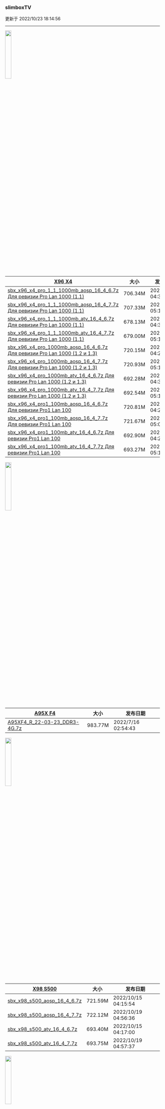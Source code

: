 ### slimboxTV

更新于 2022/10/23 18:14:56

---

<img src="https://slimboxtv.ru/wp-content/uploads/2022/02/x96-x4-800x445.jpg" width='20%'>

| [X96 X4](https://slimboxtv.ru/x96-x4/) | 大小 | 发布日期 |
| ---- | ---- | ---- |
| [sbx_x96_x4_pro_1_1_1000mb_aosp_16_4_6.7z Для ревизии Pro Lan 1000 (1.1)](https://laof.github.io/x96x4/#https://downloader.disk.yandex.ru/disk/bc877c22504ae2863a01d449a6e091d92b736b27f5fc2bb2b533d3150dd964ef/63554c32/Arlo4ikbYaCSRCfmCwxQEXbDvwXYXXr-CeRRvl1HYm7aVN1lF4rtO8rR5beWYjO3hMbaIY2TXJ6cV3YXzrmgQA%3D%3D?uid=0&filename=sbx_x96_x4_pro_1_1_1000mb_aosp_16_4_6.7z&disposition=attachment&hash=zCFpgsNEQxO0HUdI5GcgTeGbyOUlWeZRt1lp6NXv4AzLnrK4eAtALRLxYj6S16yyq/J6bpmRyOJonT3VoXnDag%3D%3D%3A/sbx_x96_x4_pro_1_1_1000mb_aosp_16_4_6.7z&limit=0&content_type=application%2Fx-7z-compressed&owner_uid=40520828&fsize=740652370&hid=18558a879bd55a5622f2b548064882cc&media_type=compressed&tknv=v2) | 706.34M | 2022/10/15 04:31:35 |
| [sbx_x96_x4_pro_1_1_1000mb_aosp_16_4_7.7z Для ревизии Pro Lan 1000 (1.1)](https://laof.github.io/x96x4/#https://downloader.disk.yandex.ru/disk/391becf5f9b2c64374ff902b00db9729ea6e5e6a0a47e54e777b02dea701da7a/63554c32/Arlo4ikbYaCSRCfmCwxQEdGcb7dnqt9HBwB2fnt1_6CS7JfjSd-u8j-MKQDzkSepnowodjW-L_0UAil6rDCAOw%3D%3D?uid=0&filename=sbx_x96_x4_pro_1_1_1000mb_aosp_16_4_7.7z&disposition=attachment&hash=zCFpgsNEQxO0HUdI5GcgTeGbyOUlWeZRt1lp6NXv4AzLnrK4eAtALRLxYj6S16yyq/J6bpmRyOJonT3VoXnDag%3D%3D%3A/sbx_x96_x4_pro_1_1_1000mb_aosp_16_4_7.7z&limit=0&content_type=application%2Fx-7z-compressed&owner_uid=40520828&fsize=741694272&hid=0792be67dbb256513a88b86a64728114&media_type=compressed&tknv=v2) | 707.33M | 2022/10/19 05:14:17 |
| [sbx_x96_x4_pro_1_1_1000mb_atv_16_4_6.7z Для ревизии Pro Lan 1000 (1.1)](https://laof.github.io/x96x4/#https://downloader.disk.yandex.ru/disk/3b290ac52c2c1118cd70f6d9edf790ec86825c026820b85875148b94d4d7f5ed/63554c33/Arlo4ikbYaCSRCfmCwxQEWq-o4wnabYBi6FHBrN3cL2Hi-Muywuj4_lj5lPMxT6i3njbfmHE2oh_0U30TS_OIg%3D%3D?uid=0&filename=sbx_x96_x4_pro_1_1_1000mb_atv_16_4_6.7z&disposition=attachment&hash=zCFpgsNEQxO0HUdI5GcgTeGbyOUlWeZRt1lp6NXv4AzLnrK4eAtALRLxYj6S16yyq/J6bpmRyOJonT3VoXnDag%3D%3D%3A/sbx_x96_x4_pro_1_1_1000mb_atv_16_4_6.7z&limit=0&content_type=application%2Fx-7z-compressed&owner_uid=40520828&fsize=711070605&hid=bfe23332a1ee26978ab26321e45d1d50&media_type=compressed&tknv=v2) | 678.13M | 2022/10/15 04:32:47 |
| [sbx_x96_x4_pro_1_1_1000mb_atv_16_4_7.7z Для ревизии Pro Lan 1000 (1.1)](https://laof.github.io/x96x4/#https://downloader.disk.yandex.ru/disk/ba40daab10131ab9ad8416acc84ca5d773667f2c6acd9a556398cd6bfcfdb0c9/63554c33/Arlo4ikbYaCSRCfmCwxQEftZKCYP2KdHAJBrG9zmiFgATvpLdRW6TMbBEL9Fqmct6tw5fk0tURHOk4Oqa57CEQ%3D%3D?uid=0&filename=sbx_x96_x4_pro_1_1_1000mb_atv_16_4_7.7z&disposition=attachment&hash=zCFpgsNEQxO0HUdI5GcgTeGbyOUlWeZRt1lp6NXv4AzLnrK4eAtALRLxYj6S16yyq/J6bpmRyOJonT3VoXnDag%3D%3D%3A/sbx_x96_x4_pro_1_1_1000mb_atv_16_4_7.7z&limit=0&content_type=application%2Fx-7z-compressed&owner_uid=40520828&fsize=711984996&hid=e4d5ab7b439a53f6743b9001d73968d9&media_type=compressed&tknv=v2) | 679.00M | 2022/10/19 05:15:46 |
| [sbx_x96_x4_pro_1000mb_aosp_16_4_6.7z Для ревизии Pro Lan 1000 (1.2 и 1.3)](https://laof.github.io/x96x4/#https://downloader.disk.yandex.ru/disk/72b6d0f1c5c195570a842966925086e3f22af7069469e8d7697400079dc36b1f/63554c34/Arlo4ikbYaCSRCfmCwxQEWG7oCVBTRMUPqKBChuzih1mSJ-ITMr4s9ZlPJSFUMKAPE_jKCkuxrBxAsvQccy56A%3D%3D?uid=0&filename=sbx_x96_x4_pro_1000mb_aosp_16_4_6.7z&disposition=attachment&hash=X7RmxaQDlo32xE7MgGwez/250YHfgd2XGtuj4kLZA/q0ro%2B8lE56dyOEu6s%2Bccl/q/J6bpmRyOJonT3VoXnDag%3D%3D%3A/sbx_x96_x4_pro_1000mb_aosp_16_4_6.7z&limit=0&content_type=application%2Fx-7z-compressed&owner_uid=40520828&fsize=755127679&hid=732dfaae3bd762b88c242ed7e4a300b4&media_type=compressed&tknv=v2) | 720.15M | 2022/10/15 04:29:41 |
| [sbx_x96_x4_pro_1000mb_aosp_16_4_7.7z Для ревизии Pro Lan 1000 (1.2 и 1.3)](https://laof.github.io/x96x4/#https://downloader.disk.yandex.ru/disk/b43c958be97975ecc171beae8dfda42faeaafb6a66119a683cd8b8dcda621783/63554c34/Arlo4ikbYaCSRCfmCwxQEeWau3h68kPxLhdNxF50fdVzDOkR-oj9VltWGstkypzTo1VZDV9-VLEmwEljxFghhg%3D%3D?uid=0&filename=sbx_x96_x4_pro_1000mb_aosp_16_4_7.7z&disposition=attachment&hash=X7RmxaQDlo32xE7MgGwez/250YHfgd2XGtuj4kLZA/q0ro%2B8lE56dyOEu6s%2Bccl/q/J6bpmRyOJonT3VoXnDag%3D%3D%3A/sbx_x96_x4_pro_1000mb_aosp_16_4_7.7z&limit=0&content_type=application%2Fx-7z-compressed&owner_uid=40520828&fsize=755947602&hid=ddeb5990d18a7554cb6e9c0e498016f3&media_type=compressed&tknv=v2) | 720.93M | 2022/10/19 05:11:46 |
| [sbx_x96_x4_pro_1000mb_atv_16_4_6.7z Для ревизии Pro Lan 1000 (1.2 и 1.3)](https://laof.github.io/x96x4/#https://downloader.disk.yandex.ru/disk/3a6d32c2a78c445f998b61573c24e301a5129c881c1a36805ad3ebf21b1dec89/63554c34/Arlo4ikbYaCSRCfmCwxQEQ82kkM7Gq4fUCKsbw5yu_1SJCEuZ33RkThgLvarbtsyKqysKPAF_FX3CL5ZEUuGTw%3D%3D?uid=0&filename=sbx_x96_x4_pro_1000mb_atv_16_4_6.7z&disposition=attachment&hash=X7RmxaQDlo32xE7MgGwez/250YHfgd2XGtuj4kLZA/q0ro%2B8lE56dyOEu6s%2Bccl/q/J6bpmRyOJonT3VoXnDag%3D%3D%3A/sbx_x96_x4_pro_1000mb_atv_16_4_6.7z&limit=0&content_type=application%2Fx-7z-compressed&owner_uid=40520828&fsize=725906265&hid=ddc935bdde746ea3c61cbb1bc90e6dbe&media_type=compressed&tknv=v2) | 692.28M | 2022/10/15 04:30:42 |
| [sbx_x96_x4_pro_1000mb_atv_16_4_7.7z Для ревизии Pro Lan 1000 (1.2 и 1.3)](https://laof.github.io/x96x4/#https://downloader.disk.yandex.ru/disk/04f5430ee8211ee7996db222a019fc52df559817f824b14feb7bf0a89416cd3e/63554c34/Arlo4ikbYaCSRCfmCwxQEZzNgarnQSAfYyx96CdPWlazlMb4EFIbhlKzqVMXPRzMYiwjt4CMtkMnR7E7ztHtnA%3D%3D?uid=0&filename=sbx_x96_x4_pro_1000mb_atv_16_4_7.7z&disposition=attachment&hash=X7RmxaQDlo32xE7MgGwez/250YHfgd2XGtuj4kLZA/q0ro%2B8lE56dyOEu6s%2Bccl/q/J6bpmRyOJonT3VoXnDag%3D%3D%3A/sbx_x96_x4_pro_1000mb_atv_16_4_7.7z&limit=0&content_type=application%2Fx-7z-compressed&owner_uid=40520828&fsize=726179937&hid=928df8a07f2da2049a2ced0bf2a61183&media_type=compressed&tknv=v2) | 692.54M | 2022/10/19 05:12:50 |
| [sbx_x96_x4_pro1_100mb_aosp_16_4_6.7z Для ревизии Pro1 Lan 100](https://laof.github.io/x96x4/#https://downloader.disk.yandex.ru/disk/b6371b9443d7b4c7179fdeccc80171039b60aa38a35586b435b9bcff6b913e6b/63554c35/Arlo4ikbYaCSRCfmCwxQESzQx9YI2asa2oAgsmxxy_lwqupO_-nSjJJxNLqFQTqZQMufIiLHJUNiwInJ2_ovfw%3D%3D?uid=0&filename=sbx_x96_x4_pro1_100mb_aosp_16_4_6.7z&disposition=attachment&hash=cpqkq0iyPFeVKK7Z7yKGOYB51w5yGaJ39hAjeRwy1PPHWngo%2Bhd3bZc6XpZgahA0q/J6bpmRyOJonT3VoXnDag%3D%3D%3A/sbx_x96_x4_pro1_100mb_aosp_16_4_6.7z&limit=0&content_type=application%2Fx-7z-compressed&owner_uid=40520828&fsize=755818910&hid=33257e23cdccc27d14f3435e8d4d93d5&media_type=compressed&tknv=v2) | 720.81M | 2022/10/15 04:27:43 |
| [sbx_x96_x4_pro1_100mb_aosp_16_4_7.7z Для ревизии Pro1 Lan 100](https://laof.github.io/x96x4/#https://downloader.disk.yandex.ru/disk/7cf3dc0e344d9f805d5b26cd10fe6fce46295cfbec0f5c7bcaff4d5096ed83b2/63554c35/Arlo4ikbYaCSRCfmCwxQEXclH3HlhcW0A-UtVXqB8oxi8D9JR4-iV45KRFMZcILqP-Y2zyglwlqq1w2KYYTWGw%3D%3D?uid=0&filename=sbx_x96_x4_pro1_100mb_aosp_16_4_7.7z&disposition=attachment&hash=cpqkq0iyPFeVKK7Z7yKGOYB51w5yGaJ39hAjeRwy1PPHWngo%2Bhd3bZc6XpZgahA0q/J6bpmRyOJonT3VoXnDag%3D%3D%3A/sbx_x96_x4_pro1_100mb_aosp_16_4_7.7z&limit=0&content_type=application%2Fx-7z-compressed&owner_uid=40520828&fsize=756728703&hid=a7be6137141b1ffebef22a7a27831f0f&media_type=compressed&tknv=v2) | 721.67M | 2022/10/19 05:09:28 |
| [sbx_x96_x4_pro1_100mb_atv_16_4_6.7z Для ревизии Pro1 Lan 100](https://laof.github.io/x96x4/#https://downloader.disk.yandex.ru/disk/acb9c0c7c63ca138e4175baf0e69e0094a2f511f11f6ce69a4b5faf0c543401a/63554c35/Arlo4ikbYaCSRCfmCwxQEYxjT9o-zFB1z0FRqwWSV_B062vJPCF71S3-NdwMdJZ_3P6BfGMMW9qyj1o9emShcw%3D%3D?uid=0&filename=sbx_x96_x4_pro1_100mb_atv_16_4_6.7z&disposition=attachment&hash=cpqkq0iyPFeVKK7Z7yKGOYB51w5yGaJ39hAjeRwy1PPHWngo%2Bhd3bZc6XpZgahA0q/J6bpmRyOJonT3VoXnDag%3D%3D%3A/sbx_x96_x4_pro1_100mb_atv_16_4_6.7z&limit=0&content_type=application%2Fx-7z-compressed&owner_uid=40520828&fsize=726563175&hid=065cf489797586b4d9370458fa61bdef&media_type=compressed&tknv=v2) | 692.90M | 2022/10/15 04:28:42 |
| [sbx_x96_x4_pro1_100mb_atv_16_4_7.7z Для ревизии Pro1 Lan 100](https://laof.github.io/x96x4/#https://downloader.disk.yandex.ru/disk/c0daf5802b9a7ebdc86b495f087d025990daab7b13abae0215738e2589aa2995/63554c35/Arlo4ikbYaCSRCfmCwxQEXGV18QOUlg17vgGkchDKwM5VweRjKpNiM1zP0_DBdDw8z161r2NtVRvw2pvo7mY6Q%3D%3D?uid=0&filename=sbx_x96_x4_pro1_100mb_atv_16_4_7.7z&disposition=attachment&hash=cpqkq0iyPFeVKK7Z7yKGOYB51w5yGaJ39hAjeRwy1PPHWngo%2Bhd3bZc6XpZgahA0q/J6bpmRyOJonT3VoXnDag%3D%3D%3A/sbx_x96_x4_pro1_100mb_atv_16_4_7.7z&limit=0&content_type=application%2Fx-7z-compressed&owner_uid=40520828&fsize=726951094&hid=ceb8d6c95e0d8bd9cd7d900890c6d6ee&media_type=compressed&tknv=v2) | 693.27M | 2022/10/19 05:10:39 |

<img src="https://slimboxtv.ru/wp-content/uploads/2022/07/a95x-f4-800x445.jpg" width='20%'>

| [A95X F4](https://slimboxtv.ru/a95x-f4/) | 大小 | 发布日期 |
| ---- | ---- | ---- |
| [A95XF4_R_22-03-23_DDR3-4G.7z ](https://laof.github.io/x96x4/#https://downloader.disk.yandex.ru/disk/90d11ea75f49ee2fbf1908489e3d36be462808b3c0f7015fe9d89b5f0d247262/63554c38/Arlo4ikbYaCSRCfmCwxQEVktd8xJDVDDJTkke581LpQIh2HGOhB6ANPjiQKFeAbgLY72ookGu31N6F3acOBvpA%3D%3D?uid=0&filename=A95XF4_R_22-03-23_DDR3-4G.7z&disposition=attachment&hash=bc9xLKHaGwmLJsHqUj8lSaSLSFSUAIQMRwHeiDIPVmlD%2BqeKECL4aHnw1hoa5UgDq/J6bpmRyOJonT3VoXnDag%3D%3D%3A/A95XF4_R_22-03-23_DDR3-4G.7z&limit=0&content_type=application%2Fx-7z-compressed&owner_uid=40520828&fsize=1031562794&hid=8f496970d670aa351f2c0c55921f5521&media_type=compressed&tknv=v2) | 983.77M | 2022/7/16 02:54:43 |

<img src="https://slimboxtv.ru/wp-content/uploads/2022/08/x98-s500-800x445.jpg" width='20%'>

| [X98 S500](https://slimboxtv.ru/x98-s500/) | 大小 | 发布日期 |
| ---- | ---- | ---- |
| [sbx_x98_s500_aosp_16_4_6.7z ](https://laof.github.io/x96x4/#https://downloader.disk.yandex.ru/disk/f271313bfb57090e005c90f547311a9fd3981abb3fb91d42c51eafe50ff6492d/63554c3b/Arlo4ikbYaCSRCfmCwxQEdSJS8NlnP2NzwD_IosxITk8V0M-SJnyTwmxOG1EVs_XYShlBVyJy-ekJ3ossGcyZQ%3D%3D?uid=0&filename=sbx_x98_s500_aosp_16_4_6.7z&disposition=attachment&hash=ybG9mOW7%2BEqlWzCFKEY1WkPpjrNAyowXhZgNGBkK%2BXuxjdGT6JYZu6hoTj90sVfUq/J6bpmRyOJonT3VoXnDag%3D%3D%3A/sbx_x98_s500_aosp_16_4_6.7z&limit=0&content_type=application%2Fx-7z-compressed&owner_uid=40520828&fsize=756643230&hid=20aa334567cc06998ff993ac44fbbd63&media_type=compressed&tknv=v2) | 721.59M | 2022/10/15 04:15:54 |
| [sbx_x98_s500_aosp_16_4_7.7z ](https://laof.github.io/x96x4/#https://downloader.disk.yandex.ru/disk/a0dae085ca50c8ec846b15f554d9db890529f5eec1189c95b5c427c696f4e857/63554c3b/Arlo4ikbYaCSRCfmCwxQERHu5dWz0_wMkZb2WhWAob3LuSzBC1NNCbh8-dPDBhyscgP1FwNDKapwHCWQpu_xMA%3D%3D?uid=0&filename=sbx_x98_s500_aosp_16_4_7.7z&disposition=attachment&hash=ybG9mOW7%2BEqlWzCFKEY1WkPpjrNAyowXhZgNGBkK%2BXuxjdGT6JYZu6hoTj90sVfUq/J6bpmRyOJonT3VoXnDag%3D%3D%3A/sbx_x98_s500_aosp_16_4_7.7z&limit=0&content_type=application%2Fx-7z-compressed&owner_uid=40520828&fsize=757196301&hid=b4af8b1bf65322933a777245dbffdf3f&media_type=compressed&tknv=v2) | 722.12M | 2022/10/19 04:56:36 |
| [sbx_x98_s500_atv_16_4_6.7z ](https://laof.github.io/x96x4/#https://downloader.disk.yandex.ru/disk/2b6213d6565df813a083741a2af18931a12594a7b4b3907d58093a7ece4d1fa6/63554c3a/Arlo4ikbYaCSRCfmCwxQEb6omhIGg49WnCWlxpKI-AdvIyXDlfMs8b5JgQtADyGplS4U6n9RWfUPrvTycAVqhw%3D%3D?uid=0&filename=sbx_x98_s500_atv_16_4_6.7z&disposition=attachment&hash=ybG9mOW7%2BEqlWzCFKEY1WkPpjrNAyowXhZgNGBkK%2BXuxjdGT6JYZu6hoTj90sVfUq/J6bpmRyOJonT3VoXnDag%3D%3D%3A/sbx_x98_s500_atv_16_4_6.7z&limit=0&content_type=application%2Fx-7z-compressed&owner_uid=40520828&fsize=727079112&hid=fd7231a84a2d0943aefa5893f4d876e2&media_type=compressed&tknv=v2) | 693.40M | 2022/10/15 04:17:00 |
| [sbx_x98_s500_atv_16_4_7.7z ](https://laof.github.io/x96x4/#https://downloader.disk.yandex.ru/disk/04e20a0f4e3cfeb2fcbb800a56d0df619751b6cbdc8b6173ac9754fb5c810cfe/63554c3a/Arlo4ikbYaCSRCfmCwxQEfACtzRvVdmAAQO_6LR-uLG0omYXbEPRzRVeLB--mzc7mHD7CWPYSN3o4G7nOnDsvg%3D%3D?uid=0&filename=sbx_x98_s500_atv_16_4_7.7z&disposition=attachment&hash=ybG9mOW7%2BEqlWzCFKEY1WkPpjrNAyowXhZgNGBkK%2BXuxjdGT6JYZu6hoTj90sVfUq/J6bpmRyOJonT3VoXnDag%3D%3D%3A/sbx_x98_s500_atv_16_4_7.7z&limit=0&content_type=application%2Fx-7z-compressed&owner_uid=40520828&fsize=727446111&hid=5f94da060af5dd46104797219ec3e6c9&media_type=compressed&tknv=v2) | 693.75M | 2022/10/19 04:57:37 |

<img src="https://slimboxtv.ru/wp-content/uploads/2022/06/vontar-x4-800x445.jpg" width='20%'>

| [Vontar X4](https://slimboxtv.ru/vontar-x4/) | 大小 | 发布日期 |
| ---- | ---- | ---- |
| [sbx_vontar_x4_aosp_16_4_6.7z ](https://laof.github.io/x96x4/#https://downloader.disk.yandex.ru/disk/37e4dde7b4ed0c3caa06fbe55582e500c8184aa314fda0e02d7403aae128ed99/63554c3d/Arlo4ikbYaCSRCfmCwxQETWXy6VAu22-KgqDnmY_qK0E64CpifUygN1JpIGaiZmXAQ6yIQMIPVsrUNvL7vAO2g%3D%3D?uid=0&filename=sbx_vontar_x4_aosp_16_4_6.7z&disposition=attachment&hash=FD8Ez%2B1sGgXOo4AQ18fPC6XVbxiU6qznbWue1kqqVrkNMs9BmtkvzEQS4Fi71Vycq/J6bpmRyOJonT3VoXnDag%3D%3D%3A/sbx_vontar_x4_aosp_16_4_6.7z&limit=0&content_type=application%2Fx-7z-compressed&owner_uid=40520828&fsize=728179945&hid=9f8ee33cdffa91ca5a5e5fd0fca95d8d&media_type=compressed&tknv=v2) | 694.45M | 2022/10/15 04:23:55 |
| [sbx_vontar_x4_aosp_16_4_7.7z ](https://laof.github.io/x96x4/#https://downloader.disk.yandex.ru/disk/2e09853ee6ddeed7893bff8df4f26d7597def2965d86e4d11b51fe9e61c698fc/63554c3d/Arlo4ikbYaCSRCfmCwxQEdZ260XYpwrhqUll69gI5Bww99ScwYgJV7NpXO6mJ87Lg_pOZ3pdL2KFr8snZayVtw%3D%3D?uid=0&filename=sbx_vontar_x4_aosp_16_4_7.7z&disposition=attachment&hash=FD8Ez%2B1sGgXOo4AQ18fPC6XVbxiU6qznbWue1kqqVrkNMs9BmtkvzEQS4Fi71Vycq/J6bpmRyOJonT3VoXnDag%3D%3D%3A/sbx_vontar_x4_aosp_16_4_7.7z&limit=0&content_type=application%2Fx-7z-compressed&owner_uid=40520828&fsize=728877697&hid=3e49f21824755c7c1bd32383f3c7f2f0&media_type=compressed&tknv=v2) | 695.11M | 2022/10/19 05:05:04 |
| [sbx_vontar_x4_atv_16_4_6.7z ](https://laof.github.io/x96x4/#https://downloader.disk.yandex.ru/disk/e39ba933277ba5e2e9a64d3d7a6c7b762c5c61bd3a000bc9a61c504d35535466/63554c3d/Arlo4ikbYaCSRCfmCwxQEdmFLaWGdBNiIA1Wj_ysJvlh8CoDYzgR9HesBjvdgDlL8V_rntzzSCra-HAu6J4QLg%3D%3D?uid=0&filename=sbx_vontar_x4_atv_16_4_6.7z&disposition=attachment&hash=FD8Ez%2B1sGgXOo4AQ18fPC6XVbxiU6qznbWue1kqqVrkNMs9BmtkvzEQS4Fi71Vycq/J6bpmRyOJonT3VoXnDag%3D%3D%3A/sbx_vontar_x4_atv_16_4_6.7z&limit=0&content_type=application%2Fx-7z-compressed&owner_uid=40520828&fsize=698643228&hid=abebd801550eca8bc4f315d093744848&media_type=compressed&tknv=v2) | 666.28M | 2022/10/15 04:24:55 |
| [sbx_vontar_x4_atv_16_4_7.7z ](https://laof.github.io/x96x4/#https://downloader.disk.yandex.ru/disk/42efd69fde6b108c663ace2ad9790bf4f770a4d98a0701a8c5c6df6ed97c2c91/63554c3d/Arlo4ikbYaCSRCfmCwxQEYHue2-FPvyIR7exHiDmdefuMqtaPp32guPiyL2bhRxgVHzdBX4q2moAHPMjyeJEbw%3D%3D?uid=0&filename=sbx_vontar_x4_atv_16_4_7.7z&disposition=attachment&hash=FD8Ez%2B1sGgXOo4AQ18fPC6XVbxiU6qznbWue1kqqVrkNMs9BmtkvzEQS4Fi71Vycq/J6bpmRyOJonT3VoXnDag%3D%3D%3A/sbx_vontar_x4_atv_16_4_7.7z&limit=0&content_type=application%2Fx-7z-compressed&owner_uid=40520828&fsize=699307923&hid=68e6824858de2b6c8c665e9751a3f640&media_type=compressed&tknv=v2) | 666.91M | 2022/10/19 05:06:09 |

<img src="https://slimboxtv.ru/wp-content/uploads/2021/06/tronsmart-vega-s96-800x445.jpg" width='20%'>

| [Tronsmart Vega S96](https://slimboxtv.ru/tronsmart-vega-s96/) | 大小 | 发布日期 |
| ---- | ---- | ---- |
| [sbx_tronsmart_vega_s96_aosp_15_4_1.7z ](https://laof.github.io/x96x4/#https://downloader.disk.yandex.ru/disk/34459b39905ccb916c40301bdf1ea044a1232d730f3a859847633d548238e38c/63554c40/Arlo4ikbYaCSRCfmCwxQEQyoZjY9sF424Qebnz0I6_7Xl0oDWKGzCN7kSefORr-EQMsnBZ1k765Its9KJGOhkA%3D%3D?uid=0&filename=sbx_tronsmart_vega_s96_aosp_15_4_1.7z&disposition=attachment&hash=t%2BfYnQzDMOBPVR0FMuomiecRYWKrJ2E3/pkXrlu3cIW%2B9s24g1t819/1dc4jb12Xq/J6bpmRyOJonT3VoXnDag%3D%3D%3A/sbx_tronsmart_vega_s96_aosp_15_4_1.7z&limit=0&content_type=application%2Fx-7z-compressed&owner_uid=40520828&fsize=746956076&hid=649af2a39005e0563e39471178d296bf&media_type=compressed&tknv=v2) | 712.35M | 2022/9/18 03:05:04 |
| [sbx_tronsmart_vega_s96_atv_15_4_1.7z ](https://laof.github.io/x96x4/#https://downloader.disk.yandex.ru/disk/456a0efc090269ca806fcb23ae8405c46a9bab944c1e3157c7ce3db251daea7c/63554c40/Arlo4ikbYaCSRCfmCwxQEQKlzYTuIsUvb7gTyDl30hQpdlxqke86qsMUUqDuq82JDoPrFv1Pkl_w5pipCsCilQ%3D%3D?uid=0&filename=sbx_tronsmart_vega_s96_atv_15_4_1.7z&disposition=attachment&hash=t%2BfYnQzDMOBPVR0FMuomiecRYWKrJ2E3/pkXrlu3cIW%2B9s24g1t819/1dc4jb12Xq/J6bpmRyOJonT3VoXnDag%3D%3D%3A/sbx_tronsmart_vega_s96_atv_15_4_1.7z&limit=0&content_type=application%2Fx-7z-compressed&owner_uid=40520828&fsize=749549065&hid=f1ab15d17df18137df36fec9b01722b8&media_type=compressed&tknv=v2) | 714.83M | 2022/9/18 03:06:26 |

<img src="https://slimboxtv.ru/wp-content/uploads/2021/05/x92-759x445.jpg" width='20%'>

| [X92](https://slimboxtv.ru/x92/) | 大小 | 发布日期 |
| ---- | ---- | ---- |
| [sbx_x92_aosp_15_4_1.7z Для ревизии 2/3GB ram ddr3](https://laof.github.io/x96x4/#https://downloader.disk.yandex.ru/disk/3695ea487e8c8e7029cc77062e3492d487c1e75f5f63b627bd455d0061ac1458/63554c42/Arlo4ikbYaCSRCfmCwxQEVIm5KJrGP7cUKlNT3n4C4TBGX1kGlaZkCveXyeyehJShnno-pACoEu-Sd4KbaO1Kw%3D%3D?uid=0&filename=sbx_x92_aosp_15_4_1.7z&disposition=attachment&hash=sDGf7ibBGdzoKYxJ%2B0SwlCK0eseDkg9MUy/Tqfu2AXoRHAeP7KYh/1uQkKBBVz1vq/J6bpmRyOJonT3VoXnDag%3D%3D%3A/sbx_x92_aosp_15_4_1.7z&limit=0&content_type=application%2Fx-7z-compressed&owner_uid=40520828&fsize=746800294&hid=a758b18e863cd73d12b615280240342b&media_type=compressed&tknv=v2) | 712.20M | 2022/9/17 12:00:01 |
| [sbx_x92_atv_15_4_1.7z Для ревизии 2/3GB ram ddr3](https://laof.github.io/x96x4/#https://downloader.disk.yandex.ru/disk/542da43e3ddc3d1ee4058eea2f18ccfa97d310bd043918e26e7abe02805a4508/63554c42/Arlo4ikbYaCSRCfmCwxQEcvZqKg7x11SajYs8CdZx9EIt9gxpMnVxrK6FUjE12obYJWOGRzDar2NiOxbrsnLvQ%3D%3D?uid=0&filename=sbx_x92_atv_15_4_1.7z&disposition=attachment&hash=sDGf7ibBGdzoKYxJ%2B0SwlCK0eseDkg9MUy/Tqfu2AXoRHAeP7KYh/1uQkKBBVz1vq/J6bpmRyOJonT3VoXnDag%3D%3D%3A/sbx_x92_atv_15_4_1.7z&limit=0&content_type=application%2Fx-7z-compressed&owner_uid=40520828&fsize=749600047&hid=c5455a10909e87f48fe7e5d818ef2924&media_type=compressed&tknv=v2) | 714.87M | 2022/9/17 12:01:03 |

<img src="https://slimboxtv.ru/wp-content/uploads/2021/10/beelink-gt-king-pro-800x445.jpg" width='20%'>

| [Beelink GT-King Pro](https://slimboxtv.ru/beelink-gt-king-pro/) | 大小 | 发布日期 |
| ---- | ---- | ---- |
| [sbx_beelink_gtking_pro_aosp_15_4_1.7z ](https://laof.github.io/x96x4/#https://downloader.disk.yandex.ru/disk/649b0b0eee7e8d3aabf4ca1aa17c8326a1a3d1f9749d5b5bcd29fe4a3972b804/63554c45/Arlo4ikbYaCSRCfmCwxQEYH2TiKGOVCGzIutS8YXU4b9wgo-73x73GjxxUH71vXIrYIJnlBkwmE1jNslGAQDkA%3D%3D?uid=0&filename=sbx_beelink_gtking_pro_aosp_15_4_1.7z&disposition=attachment&hash=KSn%2Bgb3h/56qIxwzuh/EftbJKq2OY9RmMrIY9YuVGj7W8%2BT7SrSbotc5SM4u/8Idq/J6bpmRyOJonT3VoXnDag%3D%3D%3A/sbx_beelink_gtking_pro_aosp_15_4_1.7z&limit=0&content_type=application%2Fx-7z-compressed&owner_uid=40520828&fsize=773906910&hid=a194db93e2a36a9d24544a26dac167e0&media_type=compressed&tknv=v2) | 738.06M | 2022/9/18 03:51:44 |
| [sbx_beelink_gtking_pro_atv_15_4_1.7z ](https://laof.github.io/x96x4/#https://downloader.disk.yandex.ru/disk/b11dc557f8e34dd56beb41e5648f45685a482444547c9d624cbe657c91d59669/63554c45/Arlo4ikbYaCSRCfmCwxQERuZ3Y-IRbRPZwcoARr9-YxWthMU0Bqg4DXqQtJYJZwgWd3tXG2sJ9TqQIjp-55JmQ%3D%3D?uid=0&filename=sbx_beelink_gtking_pro_atv_15_4_1.7z&disposition=attachment&hash=KSn%2Bgb3h/56qIxwzuh/EftbJKq2OY9RmMrIY9YuVGj7W8%2BT7SrSbotc5SM4u/8Idq/J6bpmRyOJonT3VoXnDag%3D%3D%3A/sbx_beelink_gtking_pro_atv_15_4_1.7z&limit=0&content_type=application%2Fx-7z-compressed&owner_uid=40520828&fsize=776581225&hid=b11c2b3b40d8e279ae37406c30fdcb6f&media_type=compressed&tknv=v2) | 740.61M | 2022/9/18 03:52:46 |

<img src="https://slimboxtv.ru/wp-content/uploads/2021/05/h96-pro-plus-800x445.jpg" width='20%'>

| [H96 Pro plus](https://slimboxtv.ru/h96-pro-plus/) | 大小 | 发布日期 |
| ---- | ---- | ---- |
| [sbx_h96_pro_plus_2_16_lpddr_aosp_15_4_1.7z Для ревизии 2/16 Lpddr (зеленая плата)](https://laof.github.io/x96x4/#https://downloader.disk.yandex.ru/disk/5999570ecac62a6750c05a3d7c1fd3a359b62895bd3984e2a3555feff5cb0648/63554c47/Arlo4ikbYaCSRCfmCwxQETgkK-4kI5QO3nR_1CcuAbDEabmQo5oj2xrT5UQ8XGwCAJ7NYYMZJAR3_WLDKGcCzg%3D%3D?uid=0&filename=sbx_h96_pro_plus_2_16_lpddr_aosp_15_4_1.7z&disposition=attachment&hash=J0u3GnppUQH%2Be24Qv17pf4eKNDFM2jQtZ2wp2%2Bilhb8yZlbF057lVnRSNPUwKT8Wq/J6bpmRyOJonT3VoXnDag%3D%3D%3A/sbx_h96_pro_plus_2_16_lpddr_aosp_15_4_1.7z&limit=0&content_type=application%2Fx-7z-compressed&owner_uid=40520828&fsize=747010147&hid=6284aa7b6d51777284d5210420f79d5e&media_type=compressed&tknv=v2) | 712.40M | 2022/9/17 07:30:08 |
| [sbx_h96_pro_plus_2_16_lpddr_atv_15_4_1.7z Для ревизии 2/16 Lpddr (зеленая плата)](https://laof.github.io/x96x4/#https://downloader.disk.yandex.ru/disk/108b5cdf2f29dd29ab6a5bad5f63067b81c3b4c83a73a7c1cf9f6a76db856dc3/63554c47/Arlo4ikbYaCSRCfmCwxQEWu1FD3pZcgZnUn1uSEUnPnXayAclTQcXpjjI3LYj5gTinQ27UyVxTtTC1eLRlW-Cg%3D%3D?uid=0&filename=sbx_h96_pro_plus_2_16_lpddr_atv_15_4_1.7z&disposition=attachment&hash=J0u3GnppUQH%2Be24Qv17pf4eKNDFM2jQtZ2wp2%2Bilhb8yZlbF057lVnRSNPUwKT8Wq/J6bpmRyOJonT3VoXnDag%3D%3D%3A/sbx_h96_pro_plus_2_16_lpddr_atv_15_4_1.7z&limit=0&content_type=application%2Fx-7z-compressed&owner_uid=40520828&fsize=749684046&hid=0ccfe46917d89e26ec213832f3e57936&media_type=compressed&tknv=v2) | 714.95M | 2022/9/17 07:30:54 |
| [sbx_h96_pro_plus_3_32_lpddr_aosp_15_4_1.7z Для ревизии 3/32 Lpddr (синяя плата)](https://laof.github.io/x96x4/#https://downloader.disk.yandex.ru/disk/97d94dabdf78dd26a3db4719727d6fdd4cea591d9a072ed43dc0ef497e293280/63554c49/Arlo4ikbYaCSRCfmCwxQEf4v65rM5ra6p7COxH7M1ifLf-V1vjTFDP85GNZudp9nqlJB1uDtf_k6TsqSleJcaw%3D%3D?uid=0&filename=sbx_h96_pro_plus_3_32_lpddr_aosp_15_4_1.7z&disposition=attachment&hash=XGpjFrERLwvuFdNm4iGfUIJuiUPOh0aFS8grD3MTEXiMrVL0g2im0qp1Zw/oBzyTq/J6bpmRyOJonT3VoXnDag%3D%3D%3A/sbx_h96_pro_plus_3_32_lpddr_aosp_15_4_1.7z&limit=0&content_type=application%2Fx-7z-compressed&owner_uid=40520828&fsize=747025689&hid=503603e9b57586492136f34b8b0cb6cd&media_type=compressed&tknv=v2) | 712.42M | 2022/9/17 07:31:32 |
| [sbx_h96_pro_plus_3_32_lpddr_atv_15_4_1.7z Для ревизии 3/32 Lpddr (синяя плата)](https://laof.github.io/x96x4/#https://downloader.disk.yandex.ru/disk/0a2b866d5dc9f43f163d334c8f3a870cb8ca5344a7e5196803ea1c0ef4bf54a5/63554c49/Arlo4ikbYaCSRCfmCwxQEZz6jjEkFjjhMkCEzhHZvN0V-Ft6zV-yOXc3-S7zWNItgGi8Gvy82XNwpGLulk4tew%3D%3D?uid=0&filename=sbx_h96_pro_plus_3_32_lpddr_atv_15_4_1.7z&disposition=attachment&hash=XGpjFrERLwvuFdNm4iGfUIJuiUPOh0aFS8grD3MTEXiMrVL0g2im0qp1Zw/oBzyTq/J6bpmRyOJonT3VoXnDag%3D%3D%3A/sbx_h96_pro_plus_3_32_lpddr_atv_15_4_1.7z&limit=0&content_type=application%2Fx-7z-compressed&owner_uid=40520828&fsize=749609343&hid=a70621e51de5208dfe06078a50496707&media_type=compressed&tknv=v2) | 714.88M | 2022/9/17 07:32:08 |

<img src="https://slimboxtv.ru/wp-content/uploads/2021/08/ugoos-am3-800x445.jpg" width='20%'>

| [Ugoos AM3](https://slimboxtv.ru/ugoos-am3/) | 大小 | 发布日期 |
| ---- | ---- | ---- |
| [sbx_ugoos_am3_aosp_15_4_1.7z ](https://laof.github.io/x96x4/#https://downloader.disk.yandex.ru/disk/7276a5967b65749e476dcbbebe5778aaf367a4284b5534eba9fd8b34e7cc1563/63554c4b/Arlo4ikbYaCSRCfmCwxQEYD4ehmrB6bAnD73VajNF9EHNrKKgelfHTdJPbZNEUdFuqeOWR1UPrj31sZ98hP5oQ%3D%3D?uid=0&filename=sbx_ugoos_am3_aosp_15_4_1.7z&disposition=attachment&hash=zZkVM28dngYHpe6rWT%2Bh7HIgEi2EZDLm5C%2ByTqw%2BcXr0hEMdrdLRcTdFAII3mZ2Lq/J6bpmRyOJonT3VoXnDag%3D%3D%3A/sbx_ugoos_am3_aosp_15_4_1.7z&limit=0&content_type=application%2Fx-7z-compressed&owner_uid=40520828&fsize=747837466&hid=4adde68709d371642cba453f4b924a04&media_type=compressed&tknv=v2) | 713.19M | 2022/9/17 11:56:24 |
| [sbx_ugoos_am3_atv_15_4_1.7z ](https://laof.github.io/x96x4/#https://downloader.disk.yandex.ru/disk/0a3e4c916b565ef067affda7c26b9e2737503aacfc396b678f3d2d89d61cb113/63554c4b/Arlo4ikbYaCSRCfmCwxQES28KMUN2SmaiT5FkKxpLglDBlQJAXbqzynn9aF4Dxp00D6Ge6aoZbohKqHjLcG5rA%3D%3D?uid=0&filename=sbx_ugoos_am3_atv_15_4_1.7z&disposition=attachment&hash=zZkVM28dngYHpe6rWT%2Bh7HIgEi2EZDLm5C%2ByTqw%2BcXr0hEMdrdLRcTdFAII3mZ2Lq/J6bpmRyOJonT3VoXnDag%3D%3D%3A/sbx_ugoos_am3_atv_15_4_1.7z&limit=0&content_type=application%2Fx-7z-compressed&owner_uid=40520828&fsize=750327928&hid=d5031b407970aef5330cade8091c5b57&media_type=compressed&tknv=v2) | 715.57M | 2022/9/17 11:58:59 |

<img src="https://slimboxtv.ru/wp-content/uploads/2021/07/mecool-bb2-and-pro-800x445.jpg" width='20%'>

| [Mecool BB2 and Pro](https://slimboxtv.ru/mecool-bb2-and-pro/) | 大小 | 发布日期 |
| ---- | ---- | ---- |
| [sbx_mecool_bb2_and_pro_2_16_aosp_15_4_1.7z Для ревизии 2/16](https://laof.github.io/x96x4/#https://downloader.disk.yandex.ru/disk/64f939ade59f1c92e13228dc66a5dece022f94108ec886912defdf8de9763c16/63554c4e/Arlo4ikbYaCSRCfmCwxQESLHw_ZwxeSmHDHQm-mGxPGCG6Txa-yaqPFWLAGg_d7kqKmzNsKsRrxHwSqPGCTHyQ%3D%3D?uid=0&filename=sbx_mecool_bb2_and_pro_2_16_aosp_15_4_1.7z&disposition=attachment&hash=VmUiAChE1LGZo/CaGNam9yUhU8c29M9iXJEjnON4y7sID2W5BuWyC%2B%2B3sLlpHr/8q/J6bpmRyOJonT3VoXnDag%3D%3D%3A/sbx_mecool_bb2_and_pro_2_16_aosp_15_4_1.7z&limit=0&content_type=application%2Fx-7z-compressed&owner_uid=40520828&fsize=747047362&hid=35136cad94e5165b2c200f881f4db9a1&media_type=compressed&tknv=v2) | 712.44M | 2022/9/17 07:32:46 |
| [sbx_mecool_bb2_and_pro_2_16_atv_15_4_1.7z Для ревизии 2/16](https://laof.github.io/x96x4/#https://downloader.disk.yandex.ru/disk/73f6305ed1f6f07b70f1379819f5bf6b8598d88eff4ccb9762b5f064cb51b555/63554c4e/Arlo4ikbYaCSRCfmCwxQEc8QZ7MMnSgVu9UAQdt3_4dXTqQ6JFcLSgE4vxqfABGlx_s8GfiI1Tr5Qne6MjMmiw%3D%3D?uid=0&filename=sbx_mecool_bb2_and_pro_2_16_atv_15_4_1.7z&disposition=attachment&hash=VmUiAChE1LGZo/CaGNam9yUhU8c29M9iXJEjnON4y7sID2W5BuWyC%2B%2B3sLlpHr/8q/J6bpmRyOJonT3VoXnDag%3D%3D%3A/sbx_mecool_bb2_and_pro_2_16_atv_15_4_1.7z&limit=0&content_type=application%2Fx-7z-compressed&owner_uid=40520828&fsize=749528143&hid=02b2a2fd19c924052a6ea60466588363&media_type=compressed&tknv=v2) | 714.81M | 2022/9/17 07:33:36 |
| [sbx_mecool_bb2_and_pro_3_32_aosp_15_4_1.7z Для ревизии 3/32](https://laof.github.io/x96x4/#https://downloader.disk.yandex.ru/disk/9b5da4b25340ab1b4b1efd9ad073412456e315810a631a68399a246ef4d2f9e4/63554c4f/Arlo4ikbYaCSRCfmCwxQEcP0CwTmvYTQK7QqW_KX7DKy__KCmEt6xv8WdzagfXHV8RFGQjDDYF-T20Im5b3xlQ%3D%3D?uid=0&filename=sbx_mecool_bb2_and_pro_3_32_aosp_15_4_1.7z&disposition=attachment&hash=p2KeCxgvuX44rxWjbzpjb8U8CcIH4PlNSjikl9qVLqDLPAJH7kGp%2Bg1ecz3Ln0udq/J6bpmRyOJonT3VoXnDag%3D%3D%3A/sbx_mecool_bb2_and_pro_3_32_aosp_15_4_1.7z&limit=0&content_type=application%2Fx-7z-compressed&owner_uid=40520828&fsize=747024523&hid=eafe3ac6e6e895cecf1b10465bfd05bb&media_type=compressed&tknv=v2) | 712.42M | 2022/9/17 07:34:16 |
| [sbx_mecool_bb2_and_pro_3_32_atv_15_4_1.7z Для ревизии 3/32](https://laof.github.io/x96x4/#https://downloader.disk.yandex.ru/disk/4942bbda1e344379fee5b6be9c0832dcbb86bc8aedd30e824c063a8a7f80d8c0/63554c4f/Arlo4ikbYaCSRCfmCwxQETW_BBccMxOZjCrJm84TM6gxzhibD-O8jkF8Bz2vTDVs3zJrXbanIptUJxnTv02JpQ%3D%3D?uid=0&filename=sbx_mecool_bb2_and_pro_3_32_atv_15_4_1.7z&disposition=attachment&hash=p2KeCxgvuX44rxWjbzpjb8U8CcIH4PlNSjikl9qVLqDLPAJH7kGp%2Bg1ecz3Ln0udq/J6bpmRyOJonT3VoXnDag%3D%3D%3A/sbx_mecool_bb2_and_pro_3_32_atv_15_4_1.7z&limit=0&content_type=application%2Fx-7z-compressed&owner_uid=40520828&fsize=749426178&hid=baf437f68dd88a925b173773871e1e1f&media_type=compressed&tknv=v2) | 714.71M | 2022/9/17 07:34:51 |

<img src="https://slimboxtv.ru/wp-content/uploads/2022/01/x96max-x2-800x445.jpg" width='20%'>

| [X96 Max](https://slimboxtv.ru/x96max-x2/) | 大小 | 发布日期 |
| ---- | ---- | ---- |
| [sbx_x96max_old_rev_p_2gb_aosp_15_4_1.7z Для старой ревизии с 2GB RAM](https://laof.github.io/x96x4/#https://downloader.disk.yandex.ru/disk/9f725bccdaffdc4c9a47a38f430b6a509bc56045ea3a2b27427e18844168b6a8/63554c52/Arlo4ikbYaCSRCfmCwxQEdGuti9VnGWxNlFDoqCHok7SUeqV6y13LVOMxXjJZ5Y97RmuhlmtfKHSWyhfaTRSmw%3D%3D?uid=0&filename=sbx_x96max_old_rev_p_2gb_aosp_15_4_1.7z&disposition=attachment&hash=ZPnVRSALiQM71kXI1yc7pnqw0rWQZ6e%2Bsn03NU1RgLHvn8DwRFL0UgT3wKtFCKVoq/J6bpmRyOJonT3VoXnDag%3D%3D%3A/sbx_x96max_old_rev_p_2gb_aosp_15_4_1.7z&limit=0&content_type=application%2Fx-7z-compressed&owner_uid=40520828&fsize=758995376&hid=f3b40f86bebc0264204c208ef2bb9cd3&media_type=compressed&tknv=v2) | 723.83M | 2022/9/17 07:15:05 |
| [sbx_x96max_old_rev_p_2gb_atv_15_4_1.7z Для старой ревизии с 2GB RAM](https://laof.github.io/x96x4/#https://downloader.disk.yandex.ru/disk/37bdfc7ef30e75bd4f689154bca6658322142bedc0785de3439a99210adb4238/63554c52/Arlo4ikbYaCSRCfmCwxQEQ08edWqvsHfr51yyDL2ni76S0JPNCMTKNYAgEyf5JWHeF78DChzp7z5wqWKzfyG9w%3D%3D?uid=0&filename=sbx_x96max_old_rev_p_2gb_atv_15_4_1.7z&disposition=attachment&hash=ZPnVRSALiQM71kXI1yc7pnqw0rWQZ6e%2Bsn03NU1RgLHvn8DwRFL0UgT3wKtFCKVoq/J6bpmRyOJonT3VoXnDag%3D%3D%3A/sbx_x96max_old_rev_p_2gb_atv_15_4_1.7z&limit=0&content_type=application%2Fx-7z-compressed&owner_uid=40520828&fsize=761232915&hid=f2c167cfbc999992c926a2f173d3a6c9&media_type=compressed&tknv=v2) | 725.97M | 2022/9/17 07:15:40 |
| [sbx_x96max_old_rev_aosp_15_4_1.7z Для старой ревизии 4GB RAM](https://laof.github.io/x96x4/#https://downloader.disk.yandex.ru/disk/13e4b7910300bd539b994148cb521136e3402678ca552331f37752a35196f471/63554c53/Arlo4ikbYaCSRCfmCwxQEa3IzZQYNvTjRUBHPUcg8PFILzSD4HaSBpdnjXedsMXrpyVKanQiQVRpYaV9KoM4ow%3D%3D?uid=0&filename=sbx_x96max_old_rev_aosp_15_4_1.7z&disposition=attachment&hash=z/P%2BuChoVRvH63ZoHisl1EdMK09dgJUlJub60cvhPlasDQZHSQH/cDFKXvGtOdhVq/J6bpmRyOJonT3VoXnDag%3D%3D%3A/sbx_x96max_old_rev_aosp_15_4_1.7z&limit=0&content_type=application%2Fx-7z-compressed&owner_uid=40520828&fsize=761148806&hid=299cc77a4b8ce3c13ca7edfe903c308f&media_type=compressed&tknv=v2) | 725.89M | 2022/9/17 07:13:18 |
| [sbx_x96max_old_rev_atv_15_4_1.7z Для старой ревизии 4GB RAM](https://laof.github.io/x96x4/#https://downloader.disk.yandex.ru/disk/f8c47b277dcc068acdbdfc82bddeec91dfe392be530c3c58ebdfd7607e0305b6/63554c53/Arlo4ikbYaCSRCfmCwxQEW0lUiF6-7NEkof_doKSMh-fkfDEUq6exXJSlWMJ09WSb01veMJ1VUyOZIy-Gh-I8Q%3D%3D?uid=0&filename=sbx_x96max_old_rev_atv_15_4_1.7z&disposition=attachment&hash=z/P%2BuChoVRvH63ZoHisl1EdMK09dgJUlJub60cvhPlasDQZHSQH/cDFKXvGtOdhVq/J6bpmRyOJonT3VoXnDag%3D%3D%3A/sbx_x96max_old_rev_atv_15_4_1.7z&limit=0&content_type=application%2Fx-7z-compressed&owner_uid=40520828&fsize=763520181&hid=793dfeb1b3e9f518a1dd7811fd8429f5&media_type=compressed&tknv=v2) | 728.15M | 2022/9/17 07:13:58 |
| [sbx_x96max_old_rev_v311_p_aosp_15_4_1.7z Для старой ревизии v311 p с 4GB RAM](https://laof.github.io/x96x4/#https://downloader.disk.yandex.ru/disk/c9d0e4974d1c65606ad5073a423dc977e3876616c140f04c43c5e1e10cd285ff/63554c54/Arlo4ikbYaCSRCfmCwxQEYMMcl4TqII0Ews2tWBpDGJ6Ysxvl8JmYJGClPXeDyk7E4dgIqUy9ef3LEySwGz2GQ%3D%3D?uid=0&filename=sbx_x96max_old_rev_v311_p_aosp_15_4_1.7z&disposition=attachment&hash=NymkDt%2BNAwn0J4jDla/wck98uX4yvasA/OaEE1%2B2mm3B7IHM8nnq7wTEgwJGcOD%2Bq/J6bpmRyOJonT3VoXnDag%3D%3D%3A/sbx_x96max_old_rev_v311_p_aosp_15_4_1.7z&limit=0&content_type=application%2Fx-7z-compressed&owner_uid=40520828&fsize=757876460&hid=7f903a58f53b9de5af41a3ec94a28c61&media_type=compressed&tknv=v2) | 722.77M | 2022/9/17 07:16:34 |
| [sbx_x96max_old_rev_v311_p_atv_15_4_1.7z Для старой ревизии v311 p с 4GB RAM](https://laof.github.io/x96x4/#https://downloader.disk.yandex.ru/disk/21bb76d68933d6df93aba2867f29ac836c0882ba3e8526b1bbb0ec301264bf6a/63554c54/Arlo4ikbYaCSRCfmCwxQEYnUo5uo4dAhV5wRkQeGIsuDD71-CGwCARQ81iFeyfJnmqznpRY9QWwMS35PJBtlvw%3D%3D?uid=0&filename=sbx_x96max_old_rev_v311_p_atv_15_4_1.7z&disposition=attachment&hash=NymkDt%2BNAwn0J4jDla/wck98uX4yvasA/OaEE1%2B2mm3B7IHM8nnq7wTEgwJGcOD%2Bq/J6bpmRyOJonT3VoXnDag%3D%3D%3A/sbx_x96max_old_rev_v311_p_atv_15_4_1.7z&limit=0&content_type=application%2Fx-7z-compressed&owner_uid=40520828&fsize=760411794&hid=7ae59b62a5be01d161c6061028e44bf0&media_type=compressed&tknv=v2) | 725.19M | 2022/9/17 07:17:34 |
| [sbx_x96max_new_rev_aosp_15_4_1.7z Для новой ревизии 4GB RAM](https://laof.github.io/x96x4/#https://downloader.disk.yandex.ru/disk/ff80f9ecd180c1138a805d6a8988261b6223deb007373e1ec947605fa2b1a8c9/63554c56/Arlo4ikbYaCSRCfmCwxQEaeV57QxYLr2zx7-B6vY-t9iMN1X609ixPkujz1qjnDV8bA8K7_J8DE7KZJSIrMV0Q%3D%3D?uid=0&filename=sbx_x96max_new_rev_aosp_15_4_1.7z&disposition=attachment&hash=M2x8EGF8azR5T5hOGToTTQPX6pWOCldSVw%2BLrJ6JAdn19utjayyruobkJMpmAqkcq/J6bpmRyOJonT3VoXnDag%3D%3D%3A/sbx_x96max_new_rev_aosp_15_4_1.7z&limit=0&content_type=application%2Fx-7z-compressed&owner_uid=40520828&fsize=763049590&hid=f45769afe8b41e718234044f85bb3f34&media_type=compressed&tknv=v2) | 727.70M | 2022/9/17 07:11:42 |
| [sbx_x96max_new_rev_atv_15_4_1.7z Для новой ревизии 4GB RAM](https://laof.github.io/x96x4/#https://downloader.disk.yandex.ru/disk/d4ec988b07cdaa5dbc5a36110d1b2ac705f7f25f95b810f8475dc33d0b822603/63554c56/Arlo4ikbYaCSRCfmCwxQERAs6IT_fItY4paIph1yVQPzCyMpQmis_ZjIcba9z_c6ne3AE4FaVjVmcchPaf-PHg%3D%3D?uid=0&filename=sbx_x96max_new_rev_atv_15_4_1.7z&disposition=attachment&hash=M2x8EGF8azR5T5hOGToTTQPX6pWOCldSVw%2BLrJ6JAdn19utjayyruobkJMpmAqkcq/J6bpmRyOJonT3VoXnDag%3D%3D%3A/sbx_x96max_new_rev_atv_15_4_1.7z&limit=0&content_type=application%2Fx-7z-compressed&owner_uid=40520828&fsize=765632398&hid=b8f9e10e2b583a888a8495179847dea8&media_type=compressed&tknv=v2) | 730.16M | 2022/9/17 07:12:36 |

<img src="https://slimboxtv.ru/wp-content/uploads/2021/09/mecool-kiii-pro-800x445.jpg" width='20%'>

| [MECOOL KIII Pro](https://slimboxtv.ru/mecool-kiii-pro/) | 大小 | 发布日期 |
| ---- | ---- | ---- |
| [sbx_mecool_kiii_pro_aosp_15_4_1.7z ](https://laof.github.io/x96x4/#https://downloader.disk.yandex.ru/disk/56611e77c6d544d3200b96a76fb5d523fb504cc3a907e10cccf62eeb1764dc44/63554c58/Arlo4ikbYaCSRCfmCwxQET8xUHwjMnejDFtt8fZ6rwhZSimnuSmMjvONEW3OYCI1jpWfsc6EbS960arym7AgIQ%3D%3D?uid=0&filename=sbx_mecool_kiii_pro_aosp_15_4_1.7z&disposition=attachment&hash=80vrg1n80IerWAowo4K9tcBRYVAGwZBmvDxijCBOm2TNuvVAPy3ELSgcuJSk/C6Dq/J6bpmRyOJonT3VoXnDag%3D%3D%3A/sbx_mecool_kiii_pro_aosp_15_4_1.7z&limit=0&content_type=application%2Fx-7z-compressed&owner_uid=40520828&fsize=747024072&hid=7252943acf2f101f69faa17501ac35af&media_type=compressed&tknv=v2) | 712.42M | 2022/9/17 07:35:34 |
| [sbx_mecool_kiii_pro_atv_15_4_1.7z ](https://laof.github.io/x96x4/#https://downloader.disk.yandex.ru/disk/c0a7debedf27fbe94bbd82e52723dde4e7595053fc9a375c33c68870165b1c5d/63554c58/Arlo4ikbYaCSRCfmCwxQEQn0gVbMLY42KDm6Q99LicNJBw6ZPWhbVu2VhPx09BWoNbMZvy84gpOqb-CAxqoqyw%3D%3D?uid=0&filename=sbx_mecool_kiii_pro_atv_15_4_1.7z&disposition=attachment&hash=80vrg1n80IerWAowo4K9tcBRYVAGwZBmvDxijCBOm2TNuvVAPy3ELSgcuJSk/C6Dq/J6bpmRyOJonT3VoXnDag%3D%3D%3A/sbx_mecool_kiii_pro_atv_15_4_1.7z&limit=0&content_type=application%2Fx-7z-compressed&owner_uid=40520828&fsize=749425698&hid=d7bdd7ae424041cabe700286305dd431&media_type=compressed&tknv=v2) | 714.71M | 2022/9/17 07:36:23 |

<img src="https://slimboxtv.ru/wp-content/uploads/2022/01/dealdig-boxd6-800x435.jpg" width='20%'>

| [Dealdig BOXD6](https://slimboxtv.ru/dealdig-boxd6/) | 大小 | 发布日期 |
| ---- | ---- | ---- |
| [sbx_dealdig_boxd6_aosp_15_4_1.7z ](https://laof.github.io/x96x4/#https://downloader.disk.yandex.ru/disk/a41425ea9d1f3f4dba1b95ceb11b7c8d8eabb2eca70b6ad15a3ced32248b1054/63554c5b/Arlo4ikbYaCSRCfmCwxQEX_cHTfbN8KDMmQKQOCTfEEzVBXY9qjdml_r3EzBh55G-7XTNT3TNPVlk4y8MnJ4hw%3D%3D?uid=0&filename=sbx_dealdig_boxd6_aosp_15_4_1.7z&disposition=attachment&hash=mw3gpieIJ0D3fsd6FFl4D7KjSZirQD3r6PiWCe9nQBXVz2RbeQ5RGsrP4nOpJLldq/J6bpmRyOJonT3VoXnDag%3D%3D%3A/sbx_dealdig_boxd6_aosp_15_4_1.7z&limit=0&content_type=application%2Fx-7z-compressed&owner_uid=40520828&fsize=746957820&hid=4b3add59ac3fdcccb484a9b0b0d9282d&media_type=compressed&tknv=v2) | 712.35M | 2022/9/17 07:27:43 |
| [sbx_dealdig_boxd6_atv_15_4_1.7z ](https://laof.github.io/x96x4/#https://downloader.disk.yandex.ru/disk/e247ca9dc01241bf7119d04be4674920659a05276facb890539e58cc832fe9c6/63554c5b/Arlo4ikbYaCSRCfmCwxQEb0dTI9r4fWLnwIrAjfKad1ikEgAG2oJxLD5SS05dweM5MtWWaVhueO4UiT1RZ-Dqw%3D%3D?uid=0&filename=sbx_dealdig_boxd6_atv_15_4_1.7z&disposition=attachment&hash=mw3gpieIJ0D3fsd6FFl4D7KjSZirQD3r6PiWCe9nQBXVz2RbeQ5RGsrP4nOpJLldq/J6bpmRyOJonT3VoXnDag%3D%3D%3A/sbx_dealdig_boxd6_atv_15_4_1.7z&limit=0&content_type=application%2Fx-7z-compressed&owner_uid=40520828&fsize=749522429&hid=e3f25b9c03d50fbe313761a237dd39bf&media_type=compressed&tknv=v2) | 714.80M | 2022/9/17 07:29:12 |

<img src="https://slimboxtv.ru/wp-content/uploads/2021/11/t95q-800x445.jpg" width='20%'>

| [T95Q](https://slimboxtv.ru/t95q/) | 大小 | 发布日期 |
| ---- | ---- | ---- |
| [sbx_t95q_1_rev_aosp_15_4_1.7z Для 1 ревизии](https://laof.github.io/x96x4/#https://downloader.disk.yandex.ru/disk/8bcd9c7897eec096ce5ddd26b3eca6104ce651b368073184eff6152d1fa2473c/63554c5e/Arlo4ikbYaCSRCfmCwxQEcJeJLerAc1DeYn-pHrXTCai-lDEGUSdwKu8RQeXo1LMhrvERP5WBeT_p54g4OkZ4Q%3D%3D?uid=0&filename=sbx_t95q_1_rev_aosp_15_4_1.7z&disposition=attachment&hash=lStjmlOkr6KQjAD5A%2BxUB/yR1RCUfDPBddD1bwlC20Iua%2BHaAIfdk0ipzdgWEUw6q/J6bpmRyOJonT3VoXnDag%3D%3D%3A/sbx_t95q_1_rev_aosp_15_4_1.7z&limit=0&content_type=application%2Fx-7z-compressed&owner_uid=40520828&fsize=761148783&hid=0a16dc0efbafa690f9515c80eca6a772&media_type=compressed&tknv=v2) | 725.89M | 2022/9/17 07:08:01 |
| [sbx_t95q_1_rev_atv_15_4_1.7z Для 1 ревизии](https://laof.github.io/x96x4/#https://downloader.disk.yandex.ru/disk/d785ec6af08aa94250e56a5d046e2013618f6dc6c4596d65cf6beb1df0c50bcd/63554c5e/Arlo4ikbYaCSRCfmCwxQEdN5nt2P1Iq4B8lxxbiOjYJ2LVPUOwAIKinsEjtNjejQcSekwyYYKpD3OZ2kIoRU1g%3D%3D?uid=0&filename=sbx_t95q_1_rev_atv_15_4_1.7z&disposition=attachment&hash=lStjmlOkr6KQjAD5A%2BxUB/yR1RCUfDPBddD1bwlC20Iua%2BHaAIfdk0ipzdgWEUw6q/J6bpmRyOJonT3VoXnDag%3D%3D%3A/sbx_t95q_1_rev_atv_15_4_1.7z&limit=0&content_type=application%2Fx-7z-compressed&owner_uid=40520828&fsize=763520174&hid=5de05e400935f1b9f1146bb7394ac196&media_type=compressed&tknv=v2) | 728.15M | 2022/9/17 07:08:46 |
| [sbx_t95q_2_rev_aosp_15_4_1.7z Для 2 ревизии](https://laof.github.io/x96x4/#https://downloader.disk.yandex.ru/disk/d4c67ea43f0c1613b56402f9e877f5c90e3da18dd64a09d3ee969ca80ef711ca/63554c60/Arlo4ikbYaCSRCfmCwxQEX_AzGR69ZCR-Mm5Nfg58IpJNzFv0pqX81krWjxLWr8yHhYO5WVsFUXnIbKFYpIHfA%3D%3D?uid=0&filename=sbx_t95q_2_rev_aosp_15_4_1.7z&disposition=attachment&hash=cnWT9WyRXz7LxqCwNt0mue%2BimfnBpqrs3TH3b8cWOTbda1zrJDmIXuRWSJYz5vCxq/J6bpmRyOJonT3VoXnDag%3D%3D%3A/sbx_t95q_2_rev_aosp_15_4_1.7z&limit=0&content_type=application%2Fx-7z-compressed&owner_uid=40520828&fsize=745513859&hid=aff44af612e6c5f5efcb792956a3cf76&media_type=compressed&tknv=v2) | 710.98M | 2022/9/17 07:09:28 |
| [sbx_t95q_2_rev_atv_15_4_1.7z Для 2 ревизии](https://laof.github.io/x96x4/#https://downloader.disk.yandex.ru/disk/79d0669c2b907291dd0a1d4008339c0e402de17e8f9b186615a90a823994b30e/63554c60/Arlo4ikbYaCSRCfmCwxQERiEacpk28rQuR8BLZemjm4IKjJeVe-4t8UUSlmQpIizwUkVCv75pGzY7AUnKehirQ%3D%3D?uid=0&filename=sbx_t95q_2_rev_atv_15_4_1.7z&disposition=attachment&hash=cnWT9WyRXz7LxqCwNt0mue%2BimfnBpqrs3TH3b8cWOTbda1zrJDmIXuRWSJYz5vCxq/J6bpmRyOJonT3VoXnDag%3D%3D%3A/sbx_t95q_2_rev_atv_15_4_1.7z&limit=0&content_type=application%2Fx-7z-compressed&owner_uid=40520828&fsize=748267523&hid=8cc11f05780599f15b2dbeb6212ce1d6&media_type=compressed&tknv=v2) | 713.60M | 2022/9/17 07:10:53 |

##### 刷机
[x96x4刷机教程](guide/README.md)

##### 关于
每天与官网同步一次，始终处于最新版本，支持一键下载。